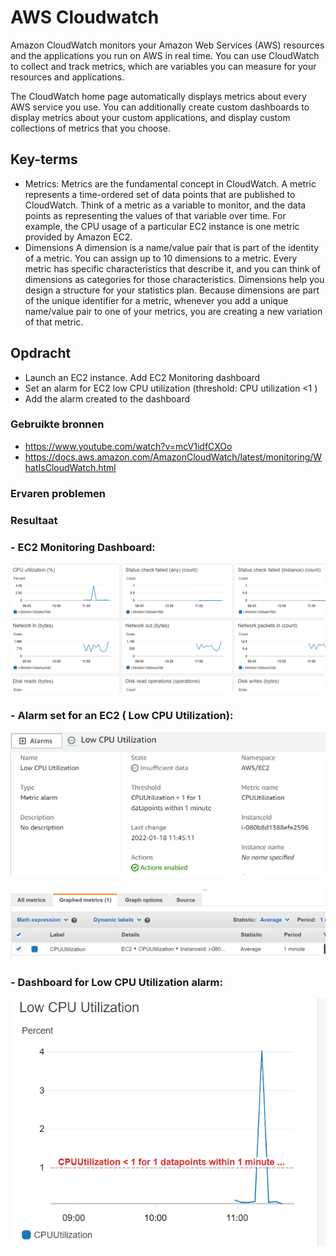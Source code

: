 # AWS Cloudwatch
Amazon CloudWatch monitors your Amazon Web Services (AWS) resources and the applications you run on AWS in real time. You can use CloudWatch to collect and track metrics, which are variables you can measure for your resources and applications.

The CloudWatch home page automatically displays metrics about every AWS service you use. You can additionally create custom dashboards to display metrics about your custom applications, and display custom collections of metrics that you choose.
## Key-terms
- Metrics: 
Metrics are the fundamental concept in CloudWatch. A metric represents a time-ordered set of data points that are published to CloudWatch. Think of a metric as a variable to monitor, and the data points as representing the values of that variable over time. For example, the CPU usage of a particular EC2 instance is one metric provided by Amazon EC2. 
- Dimensions
A dimension is a name/value pair that is part of the identity of a metric. You can assign up to 10 dimensions to a metric.
Every metric has specific characteristics that describe it, and you can think of dimensions as categories for those characteristics. Dimensions help you design a structure for your statistics plan. Because dimensions are part of the unique identifier for a metric, whenever you add a unique name/value pair to one of your metrics, you are creating a new variation of that metric.

## Opdracht
- Launch an EC2 instance. Add EC2 Monitoring dashboard
- Set an alarm for EC2 low CPU utilization (threshold: CPU utilization <1 )
- Add the alarm created to the dashboard

### Gebruikte bronnen
- https://www.youtube.com/watch?v=mcV1idfCXOo
- https://docs.aws.amazon.com/AmazonCloudWatch/latest/monitoring/WhatIsCloudWatch.html
### Ervaren problemen

### Resultaat
### - EC2 Monitoring Dashboard:

![alt_text](https://github.com/techgrounds/cloud-6-repo-rupaliBC/blob/main/00_includes/cwatch111.png)

### - Alarm set for an EC2 ( Low CPU Utilization): 

![alt_text](https://github.com/techgrounds/cloud-6-repo-rupaliBC/blob/main/00_includes/cwatch3.png)

![alt_text](https://github.com/techgrounds/cloud-6-repo-rupaliBC/blob/main/00_includes/cwatch11.png)

### - Dashboard for Low CPU Utilization alarm:

![alt_text](https://github.com/techgrounds/cloud-6-repo-rupaliBC/blob/main/00_includes/cwatch2.png)


